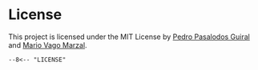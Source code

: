 # License

This project is licensed under the MIT License by [Pedro Pasalodos
Guiral][pedro] and [Mario Vago Marzal][mario].

``` title="LICENSE"
--8<-- "LICENSE"
```

[pedro]: https://github.com/pedropasa03
[mario]: https://github.com/mariovagomarzal
